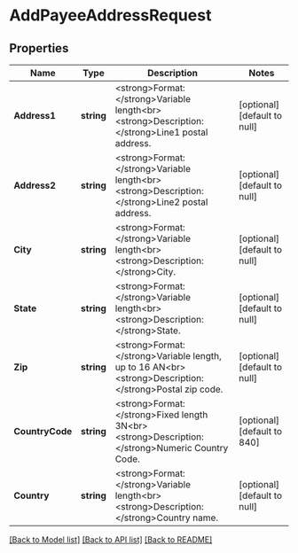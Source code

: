 # AddPayeeAddressRequest

## Properties
Name | Type | Description | Notes
------------ | ------------- | ------------- | -------------
**Address1** | **string** | &lt;strong&gt;Format: &lt;/strong&gt;Variable length&lt;br&gt;&lt;strong&gt;Description:&lt;/strong&gt;Line1 postal address. | [optional] [default to null]
**Address2** | **string** | &lt;strong&gt;Format: &lt;/strong&gt;Variable length&lt;br&gt;&lt;strong&gt;Description:&lt;/strong&gt;Line2 postal address. | [optional] [default to null]
**City** | **string** | &lt;strong&gt;Format: &lt;/strong&gt;Variable length&lt;br&gt;&lt;strong&gt;Description:&lt;/strong&gt;City. | [optional] [default to null]
**State** | **string** | &lt;strong&gt;Format: &lt;/strong&gt;Variable length&lt;br&gt;&lt;strong&gt;Description:&lt;/strong&gt;State. | [optional] [default to null]
**Zip** | **string** | &lt;strong&gt;Format: &lt;/strong&gt;Variable length, up to 16 AN&lt;br&gt;&lt;strong&gt;Description: &lt;/strong&gt;Postal zip code. | [optional] [default to null]
**CountryCode** | **string** | &lt;strong&gt;Format: &lt;/strong&gt;Fixed length 3N&lt;br&gt;&lt;strong&gt;Description: &lt;/strong&gt;Numeric Country Code. | [optional] [default to 840]
**Country** | **string** | &lt;strong&gt;Format: &lt;/strong&gt;Variable length&lt;br&gt;&lt;strong&gt;Description: &lt;/strong&gt;Country name. | [optional] [default to null]

[[Back to Model list]](../README.md#documentation-for-models) [[Back to API list]](../README.md#documentation-for-api-endpoints) [[Back to README]](../README.md)

